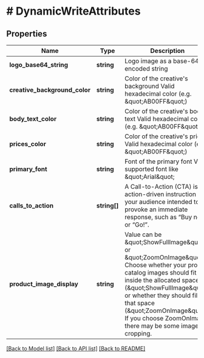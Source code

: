 # # DynamicWriteAttributes

## Properties

Name | Type | Description | Notes
------------ | ------------- | ------------- | -------------
**logo_base64_string** | **string** | Logo image as a base-64 encoded string | [optional]
**creative_background_color** | **string** | Color of the creative&#39;s background  Valid hexadecimal color (e.g. \&quot;AB00FF\&quot;) | [optional]
**body_text_color** | **string** | Color of the creative&#39;s body text  Valid hexadecimal color (e.g. \&quot;AB00FF\&quot;) | [optional]
**prices_color** | **string** | Color of the creative&#39;s prices  Valid hexadecimal color (e.g. \&quot;AB00FF\&quot;) | [optional]
**primary_font** | **string** | Font of the primary font  Valid supported font like \&quot;Arial\&quot; | [optional]
**calls_to_action** | **string[]** | A Call-to-Action (CTA) is an action-driven instruction to your audience intended to provoke an immediate  response, such as “Buy now” or “Go!”. | [optional]
**product_image_display** | **string** | Value can be \&quot;ShowFullImage\&quot; or \&quot;ZoomOnImage\&quot;. Choose whether your product catalog images should fit inside the allocated  space (\&quot;ShowFullImage\&quot;) or whether they should fill that space (\&quot;ZoomOnImage\&quot;). If you choose ZoomOnImage, there may be some  image cropping. | [optional]

[[Back to Model list]](../../README.md#models) [[Back to API list]](../../README.md#endpoints) [[Back to README]](../../README.md)
